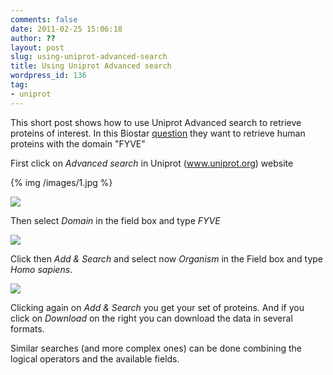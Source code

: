 ```yaml
---
comments: false
date: 2011-02-25 15:06:18
author: ??
layout: post
slug: using-uniprot-advanced-search
title: Using Uniprot Advanced search
wordpress_id: 136
tag:
- uniprot
---
```


This short post shows how to use Uniprot Advanced search to retrieve proteins of interest. In this Biostar [question](http://biostar.stackexchange.com/questions/5862/how-to-retrieve-human-proteins-sequence-containing-a-given-domain) they want to retrieve human proteins with the domain "FYVE"

First click on _Advanced search_ in Uniprot (www.uniprot.org) website

{% img /images/1.jpg %}

[![](http://blog.ohnosequences.com/wp-content/uploads/2011/02/1.jpg)](http://blog.ohnosequences.com/?attachment_id=137)

Then select _Domain_ in the field box and type _FYVE_

[![](http://blog.ohnosequences.com/wp-content/uploads/2011/02/2.jpg)](http://blog.ohnosequences.com/?attachment_id=139)

Click then _Add & Search_ and select now _Organism_ in the Field box and type _Homo sapiens_.

[![](http://blog.ohnosequences.com/wp-content/uploads/2011/02/3.jpg)](http://blog.ohnosequences.com/?attachment_id=138)

Clicking again on _Add & Search_ you get your set of proteins. And if you click on _Download_ on the right you can download the data in several formats.

Similar searches (and more complex ones) can be done combining the logical operators and the available fields.
